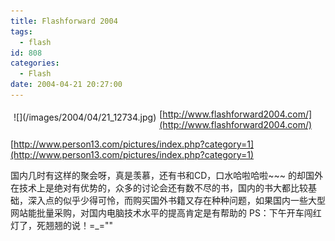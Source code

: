 ```yaml
---
title: Flashforward 2004
tags:
  - flash
id: 808
categories:
  - Flash
date: 2004-04-21 20:27:00
---
```


<div style="margin: 5px; float: left;">![](/images/2004/04/21_12734.jpg)</div>

[http://www.flashforward2004.com/](http://www.flashforward2004.com/)

[http://www.person13.com/pictures/index.php?category=1](http://www.person13.com/pictures/index.php?category=1)

国内几时有这样的聚会呀，真是羡慕，还有书和CD，口水哈啦哈啦~~~ 的却国外在技术上是绝对有优势的，众多的讨论会还有数不尽的书，国内的书大都比较基础，深入点的似乎少得可怜，而购买国外书籍又存在种种问题，如果国内一些大型网站能批量采购，对国内电脑技术水平的提高肯定是有帮助的 PS：下午开车闯红灯了，死翘翘的说！=_=&quot;&quot;